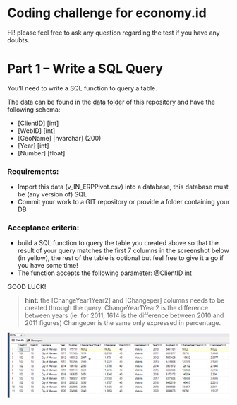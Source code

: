 # Coding challenge for economy.id

Hi! please feel free to ask any question regarding the test if you have any doubts.

# Part 1 – Write a SQL Query

You’ll need to write a SQL function to query a table.

The data can be found in the [data folder](https://github.com/dotidconsulting/coding-challenge-economy/tree/main/part%201/data) of this repository and have the following schema:

- [ClientID] [int] 
- [WebID] [int] 
- [GeoName] [nvarchar] (200) 
- [Year] [int] 
- [Number] [float] 

### Requirements:
-	Import this data (v_IN_ERPPivot.csv) into a database, this database must be (any version of) SQL 
-	Commit your work to a GIT repository or provide a folder containing your DB

### Acceptance criteria:
-	build a SQL function to query the table you created above so that the result of your query matches the first 7 columns in the screenshot below (in yellow), the rest of the table is optional but feel free to give it a go if you have some time!
-	The function accepts the following parameter: @ClientID int

GOOD LUCK!

> **hint:** the [ChangeYear1Year2] and [Changeper] columns needs to be created through the query. ChangeYear1Year2 is the difference between years (ie: for 2011, 1614 is the difference between 2010 and 2011 figures) Changeper is the same only expressed in percentage.

![image info](./table.png)
